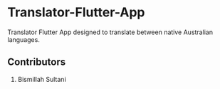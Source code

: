 # Translator-Flutter-App
Translator Flutter App designed to translate between native Australian languages. 



## Contributors

1. Bismillah Sultani
